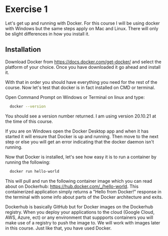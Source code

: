 
# Exercise 1

Let's get up and running with Docker. For this course I will be using docker with Windows but the same steps apply on Mac and Linux. There will only be slight differences in how you install it.




## Installation

Download Docker from https://docs.docker.com/get-docker/ and select the platform of your choice. Once you have downloaded it go ahead and install it.

With that in order you should have everything you need for the rest of the course. Now let's test that docker is in fact installed on CMD or terminal. 

Open Command Prompt on Windows or Terminal on linux and type:
```bash
  docker --version
```

You should see a version number returned. I am using version 20.10.21 at the time of this course.

If you are on Windows open the Docker Desktop app and when it has started it will ensure that Docker is up and running. Then move to the next step or else you will get an error indicating that the docker daemon isn't running.  

Now that Docker is installed, let's see how easy it is to run a container by running the following:
```bash
  docker run hello-world
```

This will pull and run the following container image which you can read about on Dockerhub: https://hub.docker.com/_/hello-world. This containerized application simply returns a "Hello from Docker!" response in the terminal with some info about parts of the Docker architecture and exits.

Dockerhub is basically GitHub but for Docker images on the Dockerhub registry. When you deploy your applications to the cloud (Google Cloud, AWS, Azure, ect) or any environment that suppports containers you will make use of a registry to push the image to. We will work with images later in this course. Just like that, you have used Docker.  


    